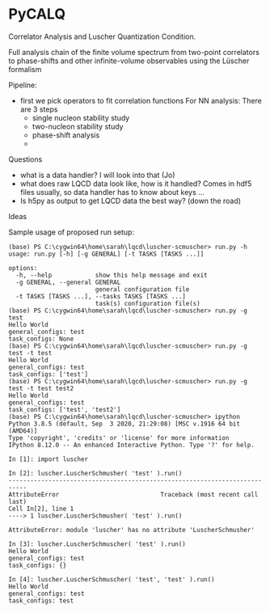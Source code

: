 # PyCALQ
Correlator Analysis and Luscher Quantization Condition.

Full analysis chain of the finite volume spectrum from two-point correlators to phase-shifts and other infinite-volume observables using the Lüscher formalism

Pipeline:
- first we pick operators to fit correlation functions
For NN analysis: There are 3 steps
  - single nucleon stability study
  - two-nucleon stability study
  - phase-shift analysis
  - 

Questions
- what is a data handler? I will look into that (Jo)
- what does raw LQCD data look like, how is it handled? Comes in hdf5 files usually, so data handler has to know about keys ...
- Is h5py as output to get LQCD data the best way? (down the road)

Ideas


Sample usage of proposed run setup:

```
(base) PS C:\cygwin64\home\sarah\lqcd\luscher-scmuscher> run.py -h
usage: run.py [-h] [-g GENERAL] [-t TASKS [TASKS ...]]

options:
  -h, --help            show this help message and exit
  -g GENERAL, --general GENERAL
                        general configuration file
  -t TASKS [TASKS ...], --tasks TASKS [TASKS ...]
                        task(s) configuration file(s)
(base) PS C:\cygwin64\home\sarah\lqcd\luscher-scmuscher> run.py -g test
Hello World
general_configs: test
task_configs: None
(base) PS C:\cygwin64\home\sarah\lqcd\luscher-scmuscher> run.py -g test -t test
Hello World
general_configs: test
task_configs: ['test']
(base) PS C:\cygwin64\home\sarah\lqcd\luscher-scmuscher> run.py -g test -t test test2
Hello World
general_configs: test
task_configs: ['test', 'test2']
(base) PS C:\cygwin64\home\sarah\lqcd\luscher-scmuscher> ipython
Python 3.8.5 (default, Sep  3 2020, 21:29:08) [MSC v.1916 64 bit (AMD64)]
Type 'copyright', 'credits' or 'license' for more information
IPython 8.12.0 -- An enhanced Interactive Python. Type '?' for help.

In [1]: import luscher

In [2]: luscher.LuscherSchmusher( 'test' ).run()
---------------------------------------------------------------------------
AttributeError                            Traceback (most recent call last)
Cell In[2], line 1
----> 1 luscher.LuscherSchmusher( 'test' ).run()

AttributeError: module 'luscher' has no attribute 'LuscherSchmusher'

In [3]: luscher.LuscherSchmuscher( 'test' ).run()
Hello World
general_configs: test
task_configs: {}

In [4]: luscher.LuscherSchmuscher( 'test', 'test' ).run()
Hello World
general_configs: test
task_configs: test
```
